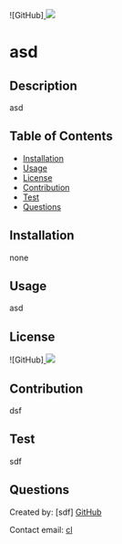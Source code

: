 
  ![GitHub]<a href="https://opensource.org/licenses/MIT">
     <img src="https://img.shields.io/badge/license-MIT-brightgreen"/> 
     </a> 
  # asd
  ## Description
  asd
  ## Table of Contents
  * [Installation](#installation)
  * [Usage](#usage)    
  * [License](#license)  
  * [Contribution](#contribution)
  * [Test](#test)
  * [Questions](#questions)
  
  ## Installation
  none
  ## Usage
  asd
  ## License
  ![GitHub]<a href="https://opensource.org/licenses/MIT">
     <img src="https://img.shields.io/badge/license-MIT-brightgreen"/> 
     </a>  
  ## Contribution
  dsf
  ## Test
  sdf
  ## Questions
  Created by: [sdf]  <a class="ml-2 my-1 px-2 py-1 bg-secondary text-dark" href="https://github.com/sdf">GitHub</a>
  
  Contact email: [cl](cl)
